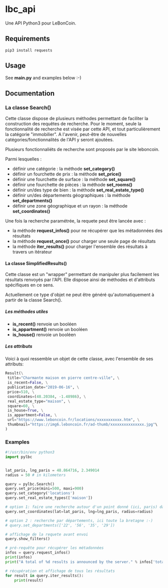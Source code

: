 # lbc_api

Une API Python3 pour LeBonCoin.

## Requirements 

```
pip3 install requests
```

## Usage 

See **main.py** and examples below :-)

## Documentation

### La classe Search()

Cette classe dispose de plusieurs méthodes permettant de faciliter la construction des requêtes de recherche.
Pour le moment, seule la fonctionnalité de recherche est visée par cette API, et tout particulièrement la catégorie "immobilier". A l'avenir, peut-être de nouvelles catégories/fonctionnalités de l'API y seront ajoutées.

Plusieurs fonctionnaliéts de recherche sont proposés par le site leboncoin.

Parmi lesquelles :

- définir une catégorie : la méthode **set\_category()**
- définir un fourchette de prix : la méthode **set\_price()**
- définir une fourchette de surface : la méthode **set\_square()**
- définir une fourchette de pièces : la méthode **set\_rooms()**
- définir un/des type de bien : la méthode **set\_real\_estate\_type()**
- définir un/des départements géographiques : la méthode **set\_departments()**
- définir une zone géographique et un rayon : la méthode **set_coordinates()**

Une fois la recherche paramétrée, la requete peut être lancée avec :

- la méthode **request_infos()** pour ne récupérer que les métadonnées des résultats
- la méthode **request_once()** pour charger une seule page de résultats
- la méthode **iter_results()** pour charger l'ensemble des résultats à travers un itérateur

#### La classe SimplifiedResults()

Cette classe est un "wrapper" permettant de manipuler plus facilement les résultats renvoyés par l'API.
Elle dispose ainsi de méthodes et d'attributs spécifiques en ce sens.

Actuellement ce type d'objet ne peut être généré qu'automatiquement à partir de la classe Search(). 

##### Les méthodes utiles 

- **is_recent()** renvoie un booléen
- **is_appartment()** renvoie un booléen
- **is_house()** renvoie un booléen

##### Les attributs

Voici à quoi ressemble un objet de cette classe, avec l'ensemble de ses attributs:
```python
Result(\
 title="Charmante maison en pierre centre-ville", \
 is_recent=False, \
 publication_date="2019-06-16", \
 price=510, \
 coordinates=(48.20384, -1.48986), \
 real_estate_type="maison", \
 square=60, \
 is_house=True, \
 is_appartment=False, \
 url="https://www.leboncoin.fr/locations/xxxxxxxxxxx.htm", \
 thumbnail="https://img6.leboncoin.fr/ad-thumb/xxxxxxxxxxxxxxx.jpg"\
)
```

### Examples 




```python
#!/usr/bin/env python3
import pylbc


lat_paris, lng_paris = 48.864716, 2.349014
radius = 50 # in kilometers

query = pylbc.Search()
query.set_price(mini=500, maxi=900)
query.set_category('locations')
query.set_real_estate_types(['maison'])

# option 1: faire une recherche autour d'un point donné (ici, paris) dans un rayon donné (ici 50kms)
query.set_coordinates(lat=lat_paris, lng=lng_paris, radius=radius)

# option 2 : recherche par départements, ici toute la bretagne :-)
# query.set_departments(['22', '56', '35', '29'])

# affichage de la requete avant envoi
query.show_filters()

# pré-requête pour récupérer les métadonnées
infos = query.request_infos()
print(infos)
print("A total of %d results is announced by the server." % infos['total'])

# récupération et affichage de tous les résultats
for result in query.iter_results():
    print(result)
```



